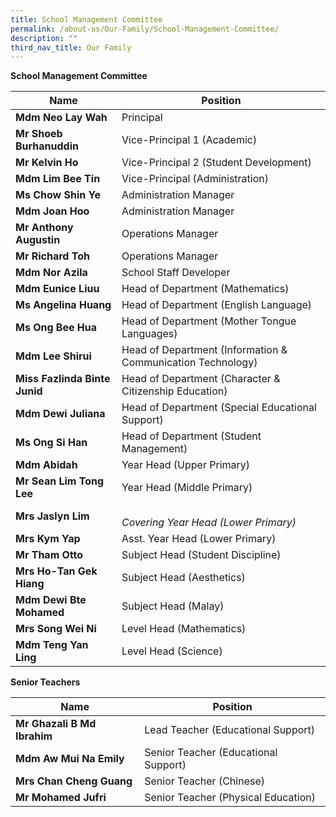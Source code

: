 ```yaml
---
title: School Management Committee
permalink: /about-us/Our-Family/School-Management-Committee/
description: ""
third_nav_title: Our Family
---
```

**School Management Committee**

|Name | Position |
| -------- | -------- |
| **Mdm Neo Lay Wah**     | Principal     | 
|**Mr Shoeb Burhanuddin**|Vice-Principal 1 (Academic)
|**Mr Kelvin Ho**|Vice-Principal 2 (Student Development)
|**Mdm Lim Bee Tin**|Vice-Principal (Administration)
|**Ms Chow Shin Ye**|Administration Manager
|**Mdm Joan Hoo**|Administration Manager
|**Mr Anthony Augustin**|Operations Manager
|**Mr Richard Toh**|Operations Manager
|**Mdm Nor Azila**|School Staff Developer
|**Mdm Eunice Liuu**|Head of Department (Mathematics)
|**Ms Angelina Huang**|Head of Department (English Language)|
|**Ms Ong Bee Hua**|Head of Department (Mother Tongue Languages)
|**Mdm Lee Shirui**|Head of Department (Information & Communication Technology)
|**Miss Fazlinda Binte Junid**|Head of Department (Character & Citizenship Education)
|**Mdm Dewi Juliana**|Head of Department (Special Educational Support)
|**Ms Ong Si Han**|Head of Department (Student Management)
|**Mdm Abidah**|Year Head (Upper Primary)
|**Mr Sean Lim Tong Lee**|	Year Head (Middle Primary) 
|**Mrs Jaslyn Lim**|<br>_Covering Year Head (Lower Primary)_
|**Mrs Kym Yap**|	Asst. Year Head (Lower Primary) 
|**Mr Tham Otto**|Subject Head (Student Discipline)
|**Mrs Ho-Tan Gek Hiang**|Subject Head (Aesthetics)
|**Mdm Dewi Bte Mohamed**|Subject Head (Malay)
|**Mrs Song Wei Ni**|Level Head (Mathematics)
|**Mdm Teng Yan Ling**|Level Head (Science)

**Senior Teachers**

|Name | Position |
| -------- | -------- |
|**Mr Ghazali B Md Ibrahim**|Lead Teacher (Educational Support)
|**Mdm Aw Mui Na Emily**|Senior Teacher (Educational Support)
|**Mrs Chan Cheng Guang**|Senior Teacher (Chinese)
|**Mr Mohamed Jufri**|Senior Teacher (Physical Education)